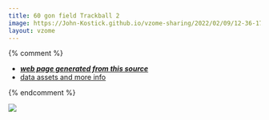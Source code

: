 ```yaml
---
title: 60 gon field Trackball 2
image: https://John-Kostick.github.io/vzome-sharing/2022/02/09/12-36-17-60-gon field-Trackball-2/60-gon field-Trackball-2.png
layout: vzome
---
```


{% comment %}
 - [***web page generated from this source***][post]
 - [data assets and more info][github]

[post]: <https://John-Kostick.github.io/vzome-sharing/2022/02/09/60-gon field-Trackball-2-12-36-17.html>
[github]: <https://github.com/John-Kostick/vzome-sharing/tree/main/2022/02/09/12-36-17-60-gon field-Trackball-2/>
{% endcomment %}

<vzome-viewer style="width: 100%; height: 65vh;"
       src="https://John-Kostick.github.io/vzome-sharing/2022/02/09/12-36-17-60-gon field-Trackball-2/60-gon field-Trackball-2.vZome" >
  <img src="https://John-Kostick.github.io/vzome-sharing/2022/02/09/12-36-17-60-gon field-Trackball-2/60-gon field-Trackball-2.png" />
</vzome-viewer>